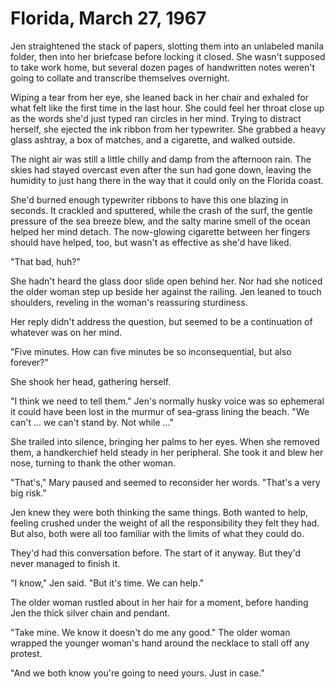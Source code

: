 # Florida, March 27, 1967

Jen straightened the stack of papers, slotting them into an unlabeled manila folder, then into her briefcase before locking it closed.
She wasn't supposed to take work home, but several dozen pages of handwritten notes weren't going to collate and transcribe themselves overnight.

Wiping a tear from her eye, she leaned back in her chair and exhaled for what felt like the first time in the last hour.
She could feel her throat close up as the words she'd just typed ran circles in her mind.
Trying to distract herself, she ejected the ink ribbon from her typewriter.
She grabbed a heavy glass ashtray, a box of matches, and a cigarette, and walked outside.

The night air was still a little chilly and damp from the afternoon rain.
The skies had stayed overcast even after the sun had gone down, leaving the humidity to just hang there in the way that it could only on the Florida coast.

She'd burned enough typewriter ribbons to have this one blazing in seconds.
It crackled and sputtered, while the crash of the surf, the gentle pressure of the sea breeze blew, and the salty marine smell of the ocean helped her mind detach.
The now-glowing cigarette between her fingers should have helped, too, but wasn't as effective as she'd have liked.

"That bad, huh?"

She hadn't heard the glass door slide open behind her.
Nor had she noticed the older woman step up beside her against the railing.
Jen leaned to touch shoulders, reveling in the woman's reassuring sturdiness.

Her reply didn't address the question, but seemed to be a continuation of whatever was on her mind.

"Five minutes.
How can five minutes be so inconsequential, but also forever?"

She shook her head, gathering herself.

"I think we need to tell them."
Jen's normally husky voice was so ephemeral it could have been lost in the murmur of sea-grass lining the beach.
"We can't ... we can't stand by.
Not while ..."

She trailed into silence, bringing her palms to her eyes.
When she removed them, a handkerchief held steady in her peripheral.
She took it and blew her nose, turning to thank the other woman.

"That's," Mary paused and seemed to reconsider her words.
"That's a very big risk."

Jen knew they were both thinking the same things.
Both wanted to help, feeling crushed under the weight of all the responsibility they felt they had.
But also, both were all too familiar with the limits of what they could do.

They'd had this conversation before.
The start of it anyway.
But they'd never managed to finish it.

"I know," Jen said.
"But it's time.
We can help."

The older woman rustled about in her hair for a moment, before handing Jen the thick silver chain and pendant.

"Take mine.
We know it doesn't do me any good."
The older woman wrapped the younger woman's hand around the necklace to stall off any protest.

"And we both know you're going to need yours.
Just in case."
